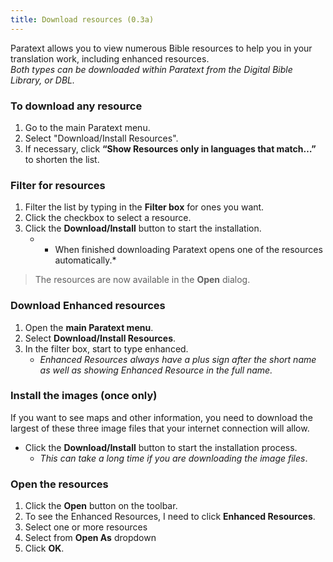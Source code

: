 ```yaml
---
title: Download resources (0.3a)
---
```

Paratext allows you to view numerous Bible resources to help you in your translation work, including enhanced resources.  
*Both types can be downloaded within Paratext from the Digital Bible Library, or DBL.*

### To download any resource

1.  Go to the main Paratext menu.
1.  Select "Download/Install Resources".
1.  If necessary, click **“Show Resources only in languages that match…”** to shorten the list.

### Filter for resources

1.  Filter the list by typing in the **Filter box** for ones you want.
1.  Click the checkbox to select a resource.
1.  Click the **Download/Install** button to start the installation.  
    -  *    When finished downloading Paratext opens one of the resources automatically.*

> The resources are now available in the **Open** dialog.

### Download Enhanced resources

1.  Open the **main Paratext menu**.
1.  Select **Download/Install Resources**.
1.  In the filter box, start to type enhanced.  
    -  *Enhanced Resources always have a plus sign after the short name as well as showing Enhanced Resource in the full name.*

### Install the images (once only)

If you want to see maps and other information, you need to download the largest of these three image files that your internet connection will allow.

-  Click the **Download/Install** button to start the installation process.  
    -  *This can take a long time if you are downloading the image files*.

### Open the resources

1.  Click the **Open** button on the toolbar.
1.  To see the Enhanced Resources, I need to click **Enhanced Resources**.
1.  Select one or more resources
1.  Select from **Open As** dropdown
1.  Click **OK**.
